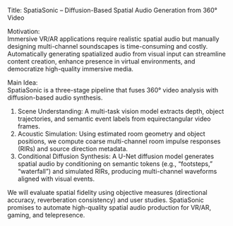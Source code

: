 Title: SpatiaSonic – Diffusion-Based Spatial Audio Generation from 360° Video

Motivation:  
Immersive VR/AR applications require realistic spatial audio but manually designing multi-channel soundscapes is time-consuming and costly. Automatically generating spatialized audio from visual input can streamline content creation, enhance presence in virtual environments, and democratize high-quality immersive media.

Main Idea:  
SpatiaSonic is a three-stage pipeline that fuses 360° video analysis with diffusion-based audio synthesis.  
1. Scene Understanding: A multi-task vision model extracts depth, object trajectories, and semantic event labels from equirectangular video frames.  
2. Acoustic Simulation: Using estimated room geometry and object positions, we compute coarse multi-channel room impulse responses (RIRs) and source direction metadata.  
3. Conditional Diffusion Synthesis: A U-Net diffusion model generates spatial audio by conditioning on semantic tokens (e.g., “footsteps,” “waterfall”) and simulated RIRs, producing multi-channel waveforms aligned with visual events.  

We will evaluate spatial fidelity using objective measures (directional accuracy, reverberation consistency) and user studies. SpatiaSonic promises to automate high-quality spatial audio production for VR/AR, gaming, and telepresence.